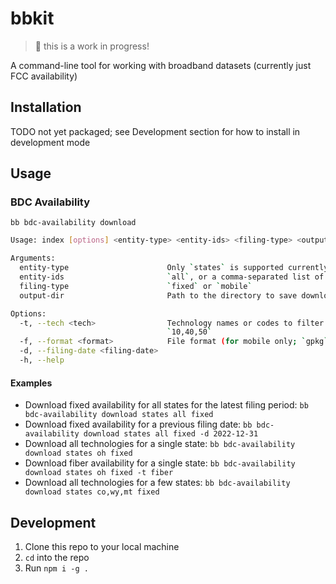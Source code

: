 # bbkit

> 🚨 this is a work in progress!

A command-line tool for working with broadband datasets (currently just FCC availability)

## Installation

TODO not yet packaged; see Development section for how to install in development
mode

## Usage

### BDC Availability

`bb bdc-availability download`

```bash
Usage: index [options] <entity-type> <entity-ids> <filing-type> <output-dir>

Arguments:
  entity-type                      Only `states` is supported currently
  entity-ids                       `all`, or a comma-separated list of entity IDs, e.g. `ca,nv,az`
  filing-type                      `fixed` or `mobile`
  output-dir                       Path to the directory to save downloads to

Options:
  -t, --tech <tech>                Technology names or codes to filter by, e.g. `fiber`, `3g`, `wired`, or
                                   `10,40,50`
  -f, --format <format>            File format (for mobile only; `gpkg` or `shp`)
  -d, --filing-date <filing-date>
  -h, --help
```

#### Examples

- Download fixed availability for all states for the latest filing period: `bb bdc-availability download states all fixed`
- Download fixed availability for a previous filing date: `bb bdc-availability download states all fixed -d 2022-12-31`
- Download all technologies for a single state: `bb bdc-availability download states oh fixed`
- Download fiber availability for a single state: `bb bdc-availability download states oh fixed -t fiber`
- Download all technologies for a few states: `bb bdc-availability download states co,wy,mt fixed`

## Development

1. Clone this repo to your local machine
2. `cd` into the repo
3. Run `npm i -g .`

